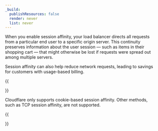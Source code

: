 ```yaml
---
_build:
  publishResources: false
  render: never
  list: never
---
```


When you enable session affinity, your load balancer directs all requests from a particular end user to a specific origin server. This continuity preserves information about the user session — such as items in their shopping cart — that might otherwise be lost if requests were spread out among multiple servers.

Session affinity can also help reduce network requests, leading to savings for customers with usage-based billing.

{{<Aside type="warning" header="Important">}}

Cloudflare only supports cookie-based session affinity. Other methods, such as TCP session affinity, are not supported.

{{</Aside>}}